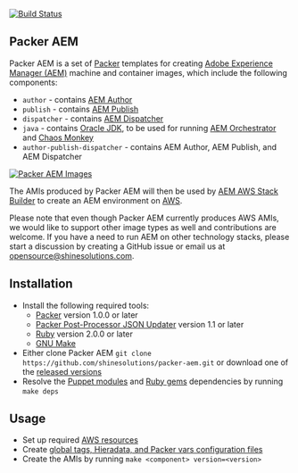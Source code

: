 [![Build Status](https://img.shields.io/travis/shinesolutions/packer-aem.svg)](http://travis-ci.org/shinesolutions/packer-aem)

Packer AEM
----------

Packer AEM is a set of [Packer](https://www.packer.io/) templates for creating [Adobe Experience Manager (AEM)](http://www.adobe.com/au/marketing-cloud/enterprise-content-management.html) machine and container images, which include the following components:

* `author` - contains [AEM Author](https://helpx.adobe.com/experience-manager/6-3/sites/authoring/using/author.html)
* `publish` - contains [AEM Publish](https://helpx.adobe.com/experience-manager/6-3/sites/authoring/using/author.html)
* `dispatcher` - contains [AEM Dispatcher](https://helpx.adobe.com/experience-manager/dispatcher/using/dispatcher.html)
* `java` - contains [Oracle JDK](http://www.oracle.com/technetwork/java/javase/downloads/index.html), to be used for running [AEM Orchestrator](https://github.com/shinesolutions/aem-orchestrator) and [Chaos Monkey](https://netflix.github.io/chaosmonkey/)
* `author-publish-dispatcher` - contains AEM Author, AEM Publish, and AEM Dispatcher

[![Packer AEM Images](https://raw.github.com/shinesolutions/packer-aem/master/docs/packer-aem-images.png)](https://raw.github.com/shinesolutions/packer-aem/master/docs/packer-aem-images.png)

The AMIs produced by Packer AEM will then be used by [AEM AWS Stack Builder](https://github.com/shinesolutions/aem-aws-stack-builder) to create an AEM environment on [AWS](https://aws.amazon.com/).

Please note that even though Packer AEM currently produces AWS AMIs, we would like to support other image types as well and contributions are welcome. If you have a need to run AEM on other technology stacks, please start a discussion by creating a GitHub issue or email us at [opensource@shinesolutions.com](mailto://opensource@shinesolutions.com).

Installation
------------

- Install the following required tools:
  * [Packer](https://www.packer.io/) version 1.0.0 or later
  * [Packer Post-Processor JSON Updater](https://github.com/cliffano/packer-post-processor-json-updater) version 1.1 or later
  * [Ruby](https://www.ruby-lang.org/en/) version 2.0.0 or later
  * [GNU Make](https://www.gnu.org/software/make/)
- Either clone Packer AEM `git clone https://github.com/shinesolutions/packer-aem.git` or download one of the [released versions](https://github.com/shinesolutions/packer-aem/releases)
- Resolve the [Puppet modules](https://github.com/shinesolutions/packer-aem/blob/master/Puppetfile) and [Ruby gems](https://github.com/shinesolutions/packer-aem/blob/master/Puppetfile) dependencies by running `make deps`

Usage
-----

- Set up required [AWS resources](https://github.com/shinesolutions/packer-aem/blob/master/docs/aws-resources.md)
- Create [global tags, Hieradata, and Packer vars configuration files](https://github.com/shinesolutions/packer-aem/blob/master/docs/configuration.md)
- Create the AMIs by running `make <component> version=<version>`

